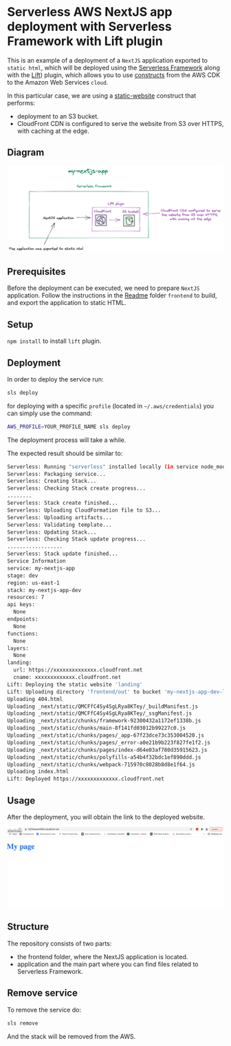 # Serverless AWS NextJS app deployment with Serverless Framework with Lift plugin

This is an example of a deployment of a `NextJS` application exported to `static html`, which will be deployed using the [Serverless Framework](https://serverless.com/) along with the [Lift](https://github.com/getlift/lift)) plugin, which allows you to use [constructs](https://docs.aws.amazon.com/cdk/latest/guide/constructs.html) from the AWS CDK to the Amazon Web Services `cloud`.

 In this particular case, we are using a [static-website](https://github.com/getlift/lift/blob/master/docs/static-website.md) construct that performs:
 -  deployment to an S3 bucket.
 -  CloudFront CDN is configured to serve the website from S3 over HTTPS, with caching at the edge.


## Diagram

![diagram](diagram.png)

## Prerequisites

Before the deployment can be executed, we need to prepare `NextJS` application. Follow the instructions in the [Readme](./frontend/README.md) folder `frontend` to build, and export the application to static HTML.

## Setup

`npm install` to install `lift` plugin.

## Deployment

In order to deploy the service run:

```bash
sls deploy
```

for deploying with a specific `profile` (located in `~/.aws/credentials`) you can simply use the command:

```bash
AWS_PROFILE=YOUR_PROFILE_NAME sls deploy
```
The deployment process will take a while.


The expected result should be similar to:

```bash
Serverless: Running "serverless" installed locally (in service node_modules)
Serverless: Packaging service...
Serverless: Creating Stack...
Serverless: Checking Stack create progress...
........
Serverless: Stack create finished...
Serverless: Uploading CloudFormation file to S3...
Serverless: Uploading artifacts...
Serverless: Validating template...
Serverless: Updating Stack...
Serverless: Checking Stack update progress...
..................
Serverless: Stack update finished...
Service Information
service: my-nextjs-app
stage: dev
region: us-east-1
stack: my-nextjs-app-dev
resources: 7
api keys:
  None
endpoints:
  None
functions:
  None
layers:
  None
landing:
  url: https://xxxxxxxxxxxxxx.cloudfront.net
  cname: xxxxxxxxxxxxx.cloudfront.net
Lift: Deploying the static website 'landing'
Lift: Uploading directory 'frontend/out' to bucket 'my-nextjs-app-dev-landingbucket2b5c7526-16knxsqprhttn'
Uploading 404.html
Uploading _next/static/QMCFfC4Sy4SgLRya8KTey/_buildManifest.js
Uploading _next/static/QMCFfC4Sy4SgLRya8KTey/_ssgManifest.js
Uploading _next/static/chunks/framework-92300432a1172ef1338b.js
Uploading _next/static/chunks/main-8f141fd03012b99227c0.js
Uploading _next/static/chunks/pages/_app-67f23dce73c353004520.js
Uploading _next/static/chunks/pages/_error-a0e21b9b223f827fe1f2.js
Uploading _next/static/chunks/pages/index-d64e03af780d35915623.js
Uploading _next/static/chunks/polyfills-a54b4f32bdc1ef890ddd.js
Uploading _next/static/chunks/webpack-715970c8028b8d8e1f64.js
Uploading index.html
Lift: Deployed https://xxxxxxxxxxxxx.cloudfront.net
```

## Usage

After the deployment, you will obtain the link to the deployed website.

![diagram](next-js-deployed.png)

## Structure

The repository consists of two parts:

- the frontend folder, where the NextJS application is located.
- application and the main part where you can find files related to Serverless Framework.

## Remove service

To remove the service do:

```bash
sls remove
```
And the stack will be removed from the AWS.
